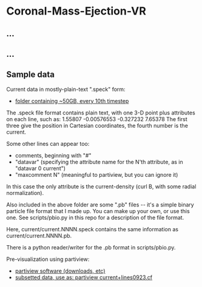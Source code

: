 # Coronal-Mass-Ejection-VR

## ...
## ...

## Sample data 

Current data in mostly-plain-text ".speck" form:
- [folder containing ~50GB, every 10th timestep](https://virdir.ncsa.illinois.edu/stuffed/slevy/VR-CME/current/)

The .speck file format contains plain text, with one 3-D point plus attributes on each line, such as:
   1.55807 -0.00576553 -0.327232 7.65378
The first three give the position in Cartesian coordinates, the fourth number is the current.

Some other lines can appear too:
- comments, beginning with "#"
- "datavar" (specifying the attribute name for the N'th attribute, as in "datavar 0 current")
- "maxcomment N" (meaningful to partiview, but you can ignore it)

In this case the only attribute is the current-density (curl B, with some radial normalization).

Also included in the above folder are some ".pb" files -- it's a simple binary particle file format that I made up.
You can make up your own, or use this one.   See scripts/pbio.py in this repo for a description of the file format.

Here, current/current.NNNN.speck contains the same information as current/current.NNNN.pb.

There is a python reader/writer for the .pb format in scripts/pbio.py.

Pre-visualization using partiview:
- [partiview software (downloads, etc)](https://virdir.ncsa.illinois.edu/partiview/)
- [subsetted data, use as: partiview current+lines0923.cf](https://virdir.ncsa.illinois.edu/stuffed/slevy/VR-CME/partiview-CME-preview.tar.gz)


